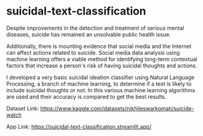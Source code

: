 # suicidal-text-classification
Despite improvements in the detection and treatment of serious mental diseases, suicide has remained an unsolvable public health issue.

Additionally, there is mounting evidence that social media and the Internet can affect actions related to suicide.
Social media data analysis using machine learning offers a viable method for identifying long-term contextual factors that increase a person's risk of having suicidal thoughts and actions.

I developed a very basic suicidal ideation classifier using Natural Language Processing, a branch of machine learning, to determine if a text is likely to include suicidal thoughts or not. In this various machine learning algorithms are used and their accuracy is compared to get the best results.

Dataset Link: https://www.kaggle.com/datasets/nikhileswarkomati/suicide-watch

App Link: https://suicidal-text-classification.streamlit.app/
